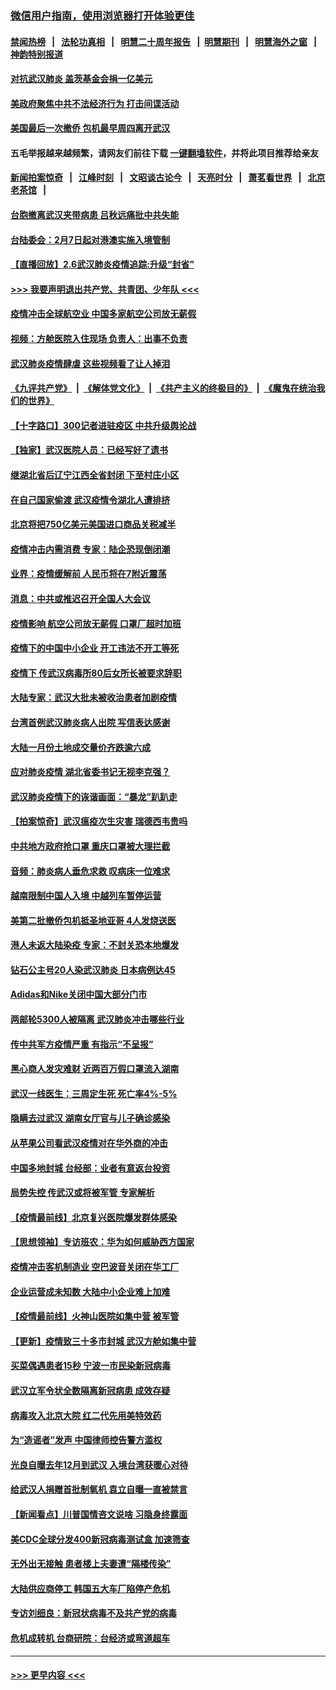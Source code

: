 ### [微信用户指南，使用浏览器打开体验更佳](https://github.com/gfw-breaker/banned-news1/blob/master/indexes/wechat-guide.md?t=0)
#### [禁闻热榜](热点新闻.md?t=0)  &nbsp;&nbsp;|&nbsp;&nbsp; [法轮功真相](https://github.com/gfw-breaker/truth/blob/master/README.md?t=0) &nbsp;&nbsp;|&nbsp;&nbsp; [明慧二十周年报告](https://github.com/gfw-breaker/mh-reports/blob/master/README.md?t=0) &nbsp;&nbsp;|&nbsp;&nbsp;[明慧期刊](https://github.com/gfw-breaker/mh-qikan) &nbsp;&nbsp;|&nbsp;&nbsp; [明慧海外之窗](https://github.com/gfw-breaker/mh-news/blob/master/README.md?t=0) &nbsp;&nbsp;|&nbsp;&nbsp; [神韵特别报道](https://github.com/gfw-breaker/mh-news/blob/master/shenyun.md?t=0)
#### [对抗武汉肺炎 盖茨基金会捐一亿美元](../pages/nsc413/n11848953.md?t=02070102) 
#### [美政府聚焦中共不法经济行为 打击间谍活动](../pages/nsc413/n11849322.md?t=02070102) 
#### [美国最后一次撤侨 包机最早周四离开武汉](../pages/nsc413/n11849395.md?t=02070102) 
#### 五毛举报越来越频繁，请网友们前往下载 [一键翻墙软件](https://github.com/gfw-breaker/ssr-accounts)，并将此项目推荐给亲友
#### [新闻拍案惊奇](https://github.com/gfw-breaker/banned-news1/blob/master/pages/link4.md) &nbsp;&nbsp;|&nbsp;&nbsp; [江峰时刻](https://github.com/gfw-breaker/banned-news1/blob/master/pages/link4.md) &nbsp;&nbsp;|&nbsp;&nbsp; [文昭谈古论今](https://github.com/gfw-breaker/banned-news1/blob/master/pages/link4.md) &nbsp;&nbsp;|&nbsp;&nbsp; [天亮时分](https://github.com/gfw-breaker/banned-news1/blob/master/pages/link4.md) &nbsp;&nbsp;|&nbsp;&nbsp; [萧茗看世界](https://github.com/gfw-breaker/banned-news1/blob/master/pages/link4.md) &nbsp;&nbsp;|&nbsp;&nbsp; [北京老茶馆](https://github.com/gfw-breaker/banned-news1/blob/master/pages/link4.md) &nbsp;&nbsp;|&nbsp;&nbsp; 
#### [台胞撤离武汉夹带病患 吕秋远痛批中共失能](../pages/nsc413/n11849153.md?t=02070102) 
#### [台陆委会：2月7日起对港澳实施入境管制](../pages/nsc413/n11848681.md?t=02070102) 
#### [【直播回放】2.6武汉肺炎疫情追踪:升级“封省”](../pages/nsc413/n11848948.md?t=02070102) 
#### [>>> 我要声明退出共产党、共青团、少年队 <<<](https://github.com/begood0513/goodnews/blob/master/quit/letter.md) 
#### [疫情冲击全球航空业 中国多家航空公司放无薪假](../pages/nsc413/n11849188.md?t=02070102) 
#### [视频：方舱医院入住现场 负责人：出事不负责](../pages/nsc413/n11845312.md?t=02070102) 
#### [武汉肺炎疫情肆虐 这些视频看了让人掉泪](../pages/nsc413/n11848904.md?t=02070102) 
#### [《九评共产党》](https://github.com/begood0513/9ping.md/blob/master/README.md) &nbsp;|&nbsp; [《解体党文化》](../../../../jtdwh.md/blob/master/README.md)  &nbsp;|&nbsp; [《共产主义的终极目的》](../../../../gczydzjmd.md/blob/master/README.md) &nbsp;|&nbsp; [《魔鬼在统治我们的世界》](../../../../mgztzwmdsj.md/blob/master/README.md) 
#### [【十字路口】300记者进驻疫区 中共升级舆论战](../pages/nsc413/n11847578.md?t=02070102) 
#### [【独家】武汉医院人员：已经写好了遗书](../pages/nsc413/n11848942.md?t=02070102) 
#### [继湖北省后辽宁江西全省封闭 下至村庄小区](../pages/nsc413/n11848814.md?t=02070102) 
#### [在自己国家偷渡 武汉疫情令湖北人遭排挤](../pages/nsc413/n11848737.md?t=02070102) 
#### [北京将把750亿美元美国进口商品关税减半](../pages/nsc413/n11848896.md?t=02070102) 
#### [疫情冲击内需消费 专家：陆企恐现倒闭潮](../pages/nsc413/n11849265.md?t=02070102) 
#### [业界：疫情缓解前 人民币将在7附近震荡](../pages/nsc413/n11848445.md?t=02070102) 
#### [消息：中共或推迟召开全国人大会议](../pages/nsc413/n11848698.md?t=02070102) 
#### [疫情影响 航空公司放无薪假 口罩厂超时加班](../pages/nsc413/n11848173.md?t=02070102) 
#### [疫情下的中国中小企业 开工违法不开工等死](../pages/nsc413/n11848520.md?t=02070102) 
#### [疫情下 传武汉病毒所80后女所长被要求辞职](../pages/nsc413/n11842494.md?t=02070102) 
#### [大陆专家：武汉大批未被收治患者加剧疫情](../pages/nsc413/n11848163.md?t=02070102) 
#### [台湾首例武汉肺炎病人出院 写信表达感谢](../pages/nsc413/n11848408.md?t=02070102) 
#### [大陆一月份土地成交量价齐跌逾六成](../pages/nsc413/n11847770.md?t=02070102) 
#### [应对肺炎疫情 湖北省委书记无视李克强？](../pages/nsc413/n11848018.md?t=02070102) 
#### [武汉肺炎疫情下的诙谐画面：“暴龙”趴趴走](../pages/nsc413/n11848057.md?t=02070102) 
#### [【拍案惊奇】武汉瘟疫次生灾害 瑞德西韦贵吗](../pages/nsc413/n11847587.md?t=02070102) 
#### [中共地方政府抢口罩 重庆口罩被大理拦截](../pages/nsc413/n11848150.md?t=02070102) 
#### [音频：肺炎病人垂危求救 叹病床一位难求](../pages/nsc413/n11847883.md?t=02070102) 
#### [越南限制中国人入境 中越列车暂停运营](../pages/nsc413/n11847844.md?t=02070102) 
#### [美第二批撤侨包机抵圣地亚哥 4人发烧送医](../pages/nsc413/n11847923.md?t=02070102) 
#### [港人未返大陆染疫 专家：不封关恐本地爆发](../pages/nsc413/n11848021.md?t=02070102) 
#### [钻石公主号20人染武汉肺炎 日本病例达45](../pages/nsc413/n11847823.md?t=02070102) 
#### [Adidas和Nike关闭中国大部分门市](../pages/nsc413/n11847720.md?t=02070102) 
#### [两邮轮5300人被隔离 武汉肺炎冲击哪些行业](../pages/nsc413/n11847456.md?t=02070102) 
#### [传中共军方疫情严重 有指示“不呈报”](../pages/nsc413/n11847828.md?t=02070102) 
#### [黑心商人发灾难财 近两百万假口罩流入湖南](../pages/nsc413/n11847794.md?t=02070102) 
#### [武汉一线医生：三周定生死 死亡率4%-5%](../pages/nsc413/n11847780.md?t=02070102) 
#### [隐瞒去过武汉 湖南女厅官与儿子确诊感染](../pages/nsc413/n11847669.md?t=02070102) 
#### [从苹果公司看武汉疫情对在华外商的冲击](../pages/nsc413/n11847586.md?t=02070102) 
#### [中国多地封城 台经部：业者有意返台投资](../pages/nsc413/n11847732.md?t=02070102) 
#### [局势失控 传武汉或将被军管 专家解析](../pages/nsc413/n11847458.md?t=02070102) 
#### [【疫情最前线】北京复兴医院爆发群体感染](../pages/nsc413/n11847626.md?t=02070102) 
#### [【思想领袖】专访班农：华为如何威胁西方国家](../pages/nsc413/n11847306.md?t=02070102) 
#### [疫情冲击客机制造业 空巴波音关闭在华工厂](../pages/nsc413/n11847550.md?t=02070102) 
#### [企业运营成未知数 大陆中小企业难上加难](../pages/nsc413/n11847477.md?t=02070102) 
#### [【疫情最前线】火神山医院如集中营 被军管](../pages/nsc413/n11847524.md?t=02070102) 
#### [【更新】疫情致三十多市封城 武汉方舱如集中营](../pages/nsc413/n11801312.md?t=02070102) 
#### [买菜偶遇患者15秒 宁波一市民染新冠病毒](../pages/nsc413/n11847294.md?t=02070102) 
#### [武汉立军令状全数隔离新冠病患 成效存疑](../pages/nsc413/n11847328.md?t=02070102) 
#### [病毒攻入北京大院 红二代先用美特效药](../pages/nsc413/n11847427.md?t=02070102) 
#### [为“造谣者”发声 中国律师控告警方滥权](../pages/nsc413/n11847326.md?t=02070102) 
#### [光良自曝去年12月到武汉 入境台湾获暖心对待](../pages/nsc413/n11847243.md?t=02070102) 
#### [给武汉人捐赠首批制氧机 袁立自曝一直被禁言](../pages/nsc413/n11846974.md?t=02070102) 
#### [【新闻看点】川普国情咨文说啥 习隐身终露面](../pages/nsc413/n11847016.md?t=02070102) 
#### [美CDC全球分发400新冠病毒测试盒 加速筛查](../pages/nsc413/n11847260.md?t=02070102) 
#### [无外出无接触 患者楼上夫妻遭“隔楼传染”](../pages/nsc413/n11847233.md?t=02070102) 
#### [大陆供应商停工 韩国五大车厂陷停产危机](../pages/nsc413/n11847062.md?t=02070102) 
#### [专访刘细良：新冠状病毒不及共产党的病毒](../pages/nsc413/n11847164.md?t=02070102) 
#### [危机成转机 台商研院：台经济或弯道超车](../pages/nsc413/n11846448.md?t=02070102) 

----
#### [ >>> 更早内容 <<< ](../indexes/nsc413-earlier.md)
